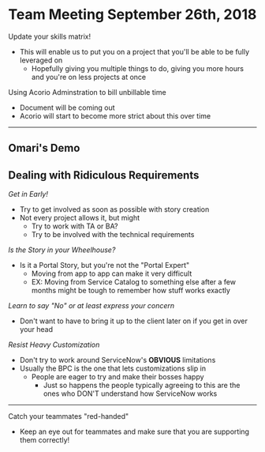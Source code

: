 # Team Meeting September 26th, 2018

Update your skills matrix!
- This will enable us to put you on a project that you'll be able to be fully leveraged on
  - Hopefully giving you multiple things to do, giving you more hours and you're on
    less projects at once

Using Acorio Adminstration to bill unbillable time
- Document will be coming out
- Acorio will start to become more strict about this over time

--------------------------------------------

## Omari's Demo
## Dealing with Ridiculous Requirements

_Get in Early!_
- Try to get involved as soon as possible with story creation
- Not every project allows it, but might
  - Try to work with TA or BA?
  - Try to be involved with the technical requirements

_Is the Story in your Wheelhouse?_
- Is it a Portal Story, but you're not the "Portal Expert"
  - Moving from app to app can make it very difficult
  - EX: Moving from Service Catalog to something else after a few months might be tough
    to remember how stuff works exactly

_Learn to say "No" or at least express your concern_
- Don't want to have to bring it up to the client later on if you get in over your head

_Resist Heavy Customization_
- Don't try to work around ServiceNow's **OBVIOUS** limitations
- Usually the BPC is the one that lets customizations slip in
  - People are eager to try and make their bosses happy
    - Just so happens the people typically agreeing to this are the ones who DON'T understand
      how ServiceNow works

--------------------------------------------

Catch your teammates "red-handed"
- Keep an eye out for teammates and make sure that you are supporting them correctly!

